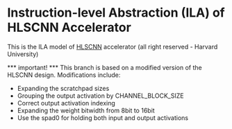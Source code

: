 # Instruction-level Abstraction (ILA) of HLSCNN Accelerator

This is the ILA model of [HLSCNN](https://github.com/ttambe/HLSCNN_Accel) accelerator (all right reserved - Harvard University)

*** important! ***
This branch is based on a modified version of the HLSCNN design. Modifications include:
- Expanding the scratchpad sizes
- Grouping the output activation by CHANNEL_BLOCK_SIZE
- Correct output activation indexing
- Expanding the weight bitwidth from 8bit to 16bit
- Use the spad0 for holding both input and output activations
